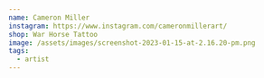 ```yaml
---
name: Cameron Miller
instagram: https://www.instagram.com/cameronmillerart/
shop: War Horse Tattoo
image: /assets/images/screenshot-2023-01-15-at-2.16.20-pm.png
tags:
  - artist
---
```

